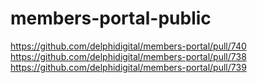 # members-portal-public
https://github.com/delphidigital/members-portal/pull/740
https://github.com/delphidigital/members-portal/pull/738
https://github.com/delphidigital/members-portal/pull/739